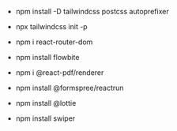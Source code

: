 - npm install -D tailwindcss postcss autoprefixer

- npx tailwindcss init -p

- npm i react-router-dom

- npm install flowbite

- npm i @react-pdf/renderer

- npm install @formspree/reactrun 

- npm install @lottie

- npm install swiper